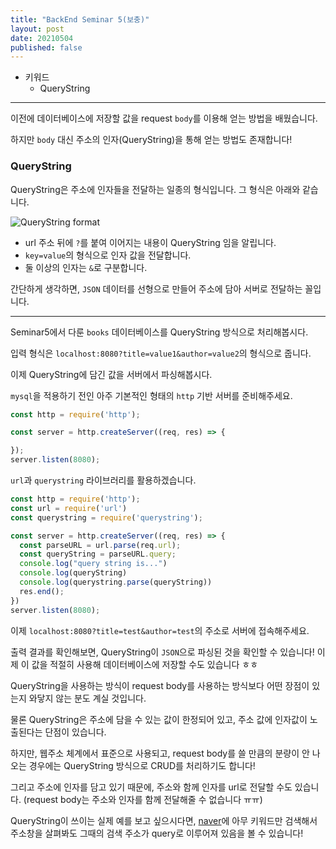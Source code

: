 ```yaml
---
title: "BackEnd Seminar 5(보충)"
layout: post
date: 20210504
published: false
---
```


* 키워드
  * QueryString

<hr>

이전에 데이터베이스에 저장할 값을 request `body`를 이용해 얻는 방법을 배웠습니다. 

하지만 `body` 대신 주소의 인자(QueryString)을 통해 얻는 방법도 존재합니다!

### QueryString

QueryString은 주소에 인자들을 전달하는 일종의 형식입니다. 그 형식은 아래와 같습니다.

![QueryString format](https://images.squarespace-cdn.com/content/v1/5b3db57531d4df55852d3dcd/1536365285207-AUMQ2OQC4WQUDKGQXWVM/ke17ZwdGBToddI8pDm48kFFscMeWnJf1m3t8YqzROmtZw-zPPgdn4jUwVcJE1ZvWQUxwkmyExglNqGp0IvTJZUJFbgE-7XRK3dMEBRBhUpzEntm8jakF15BaD15nK6PxptFQskNhNA5avJpCeD2IuSINXf6ioyYj_qHw4H6t87c/url+parameter+components.png?format=500w)

- url 주소 뒤에 `?`를 붙여 이어지는 내용이 QueryString 임을 알립니다.
- `key=value`의 형식으로 인자 값을 전달합니다.
- 둘 이상의 인자는 `&`로 구분합니다.

간단하게 생각하면, `JSON` 데이터를 선형으로 만들어 주소에 담아 서버로 전달하는 꼴입니다.

<hr>

Seminar5에서 다룬 `books` 데이터베이스를 QueryString 방식으로 처리해봅시다.

입력 형식은 `localhost:8080?title=value1&author=value2`의 형식으로 줍니다.

이제 QueryString에 담긴 값을 서버에서 파싱해봅시다.

`mysql`을 적용하기 전인 아주 기본적인 형태의 `http` 기반 서버를 준비해주세요.

``` javascript
const http = require('http');

const server = http.createServer((req, res) => {

});
server.listen(8080);
```

`url`과 `querystring` 라이브러리를 활용하겠습니다.

``` javascript
const http = require('http');
const url = require('url')
const querystring = require('querystring');

const server = http.createServer((req, res) => {
  const parseURL = url.parse(req.url);
  const queryString = parseURL.query;
  console.log("query string is...")
  console.log(queryString)
  console.log(querystring.parse(queryString))
  res.end();
})
server.listen(8080);
```

이제 `localhost:8080?title=test&author=test`의 주소로 서버에 접속해주세요.

출력 결과를 확인해보면, QueryString이 `JSON`으로 파싱된 것을 확인할 수 있습니다! 이제 이 값을 적절히 사용해 데이터베이스에 저장할 수도 있습니다 ㅎㅎ

QueryString을 사용하는 방식이 request body를 사용하는 방식보다 어떤 장점이 있는지 와닿지 않는 분도 계실 것입니다. 

물론 QueryString은 주소에 담을 수 있는 값이 한정되어 있고, 주소 값에 인자값이 노출된다는 단점이 있습니다.

하지만, 웹주소 체계에서 표준으로 사용되고, request body를 쓸 만큼의 분량이 안 나오는 경우에는 QueryString 방식으로 CRUD를 처리하기도 합니다!

그리고 주소에 인자를 담고 있기 때문에, 주소와 함께 인자를 url로 전달할 수도 있습니다. (request body는 주소와 인자를 함께 전달해줄 수 없습니다 ㅠㅠ)

QueryString이 쓰이는 실제 예를 보고 싶으시다면, [naver](https://www.naver.com/)에 아무 키워드만 검색해서 주소창을 살펴봐도 그때의 검색 주소가 query로 이루어져 있음을 볼 수 있습니다!


